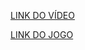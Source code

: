 <a href="https://drive.google.com/file/d/1vFCWb54YFdEFs9LZyUGbKwAyZ3ZoF1RL/view?usp=sharing">LINK DO VÍDEO</a>

<a href="https://tictactoe-square-698406.netlify.app/">LINK DO JOGO</a>
